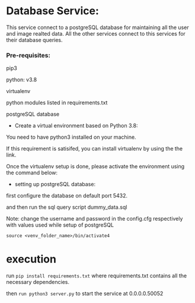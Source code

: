 # Database Service:

This service connect to a postgreSQL database for maintaining all the user and image realted data.
All the other services connect to this services for their database queries.

### Pre-requisites:

pip3

python: v3.8

virtualenv

python modules listed in requirements.txt

postgreSQL database

* Create a virtual environment based on Python 3.8:

You need to have python3 installed on your machine.

 If this requirement is satisifed, you can install virtualenv by using the the link.
 
 Once the virtualenv setup is done, please activate the environment using the command below:

* setting up postgreSQL database:

first configure the database on default port 5432.

and then run the sql query script dummy_data.sql

Note: change the username and password in the config.cfg respectively with values used while setup of postgreSQL

```source <venv_folder_name>/bin/activate4```

# execution
run ```pip install requirements.txt```
where requirements.txt contains all the necessary dependencies.

then ```run python3 server.py``` to start the service at 0.0.0.0.50052


